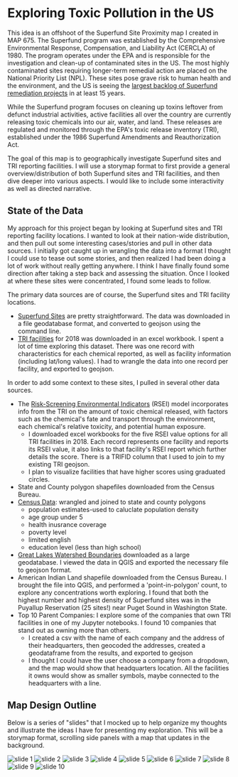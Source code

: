 # Exploring Toxic Pollution in the US

This idea is an offshoot of the Superfund Site Proximity map I created in MAP 675. The Superfund program was established by the Comprehensive Environmental Response, Compensation, and Liability Act (CERCLA) of 1980. The program operates under the EPA and is responsible for the investigation and clean-up of contaminated sites in the US. The most highly contaminated sites requiring longer-term remedial action are placed on the National Priority List (NPL). These sites pose grave risk to human health and the environment, and the US is seeing the [largest backlog of Superfund remediation projects](https://www.latimes.com/world-nation/story/2020-01-04/backlog-of-toxic-superfund-clean-ups-grows-under-trump) in at least 15 years.

While the Superfund program focuses on cleaning up toxins leftover from defunct industrial activities, active facilities all over the country are currently releasing toxic chemicals into our air, water, and land. These releases are regulated and monitored through the EPA's toxic release inventory (TRI), established under the 1986 Superfund Amendments and Reauthorization Act. 

The goal of this map is to geographically investigate Superfund sites and TRI reporting facilities. I will use a storymap format to first provide a general overview/distribution of both Superfund sites and TRI facilities, and then dive deeper into various aspects. I would like to include some interactivity as well as directed narrative.

## State of the Data

My approach for this project began by looking at Superfund sites and TRI reporting facility locations. I wanted to look at their nation-wide distribution, and then pull out some interesting cases/stories and pull in other data sources. I initially got caught up in wrangling the data into a format I thought I could use to tease out some stories, and then realized I had been doing a lot of work without really getting anywhere. I think I have finally found some direction after taking a step back and assessing the situation. Once I looked at where these sites were concentrated, I found some leads to follow.

The primary data sources are of course, the Superfund sites and TRI facility locations. 

- [Superfund Sites](https://catalog.data.gov/dataset/superfund-sites1e8f4) are pretty straightforward. The data was downloaded in a file geodatabase format, and converted to geojson using the command line.
- [TRI facilities](https://www.epa.gov/toxics-release-inventory-tri-program/tri-basic-data-files-calendar-years-1987-2018) for 2018 was downloaded in an excel workbook. I spent a lot of time exploring this dataset. There was one record with characteristics for each chemical reported, as well as facility information (including lat/long values). I had to wrangle the data into one record per facility, and exported to geojson.

In order to add some context to these sites, I pulled in several other data sources.

- The [Risk-Screening Environmental Indicators](https://edap.epa.gov/public/extensions/EasyRSEI/EasyRSEI.html) (RSEI) model incorporates info from the TRI on the amount of toxic chemical released, with factors such as the chemical's fate and transport through the environment, each chemical's relative toxicity, and potential human exposure.
    - I downloaded excel workbooks for the five RSEI value options for all TRI facilities in 2018. Each record represents one facility and reports its RSEI value, it also links to that facility's RSEI report which further details the score. There is a TRIFID column that I used to join to my existing TRI geojson.
    - I plan to visualize facilities that have higher scores using graduated circles.
- State and County polygon shapefiles downloaded from the Census Bureau.
- [Census Data](https://data.census.gov/cedsci/): wrangled and joined to state and county polygons
    - population estimates-used to caluclate population density
    - age group under 5
    - health inusrance coverage
    - poverty level
    - limited english
    - education level (less than high school)
- [Great Lakes Watershed Boundaries](https://www.glahf.org/watersheds/) downloaded as a large geodatabase. I viewed the data in QGIS and exported the necessary file to geojson format.
- American Indian Land shapefile downloaded from the Census Bureau. I brought the file into QGIS, and performed a 'point-in-polygon' count, to explore any concentrations worth exploring. I found that both the highest number and highest density of Superfund sites was in the Puyallup Reservation (25 sites!) near Puget Sound in Washington State.
- Top 10 Parent Companies: I explore some of the companies that own TRI facilities in one of my Jupyter notebooks. I found 10 companies that stand out as owning more than others.
    - I created a csv with the name of each company and the address of their headquarters, then geocoded the addresses, created a geodataframe from the results, and exported to geojson
    - I thought I could have the user choose a company from a dropdown, and the map would show that headquarters location. All the facilities it owns would show as smaller symbols, maybe connected to the headquarters with a line. 

## Map Design Outline

Below is a series of "slides" that I mocked up to help organize my thoughts and illustrate the ideas I have for presenting my exploration. This will be a storymap format, scrolling side panels with a map that updates in the background.

![slide 1](images/slide-1.jpg)
![slide 2](images/slide-2.jpg)
![slide 3](images/slide-3.jpg)
![slide 4](images/slide-4.jpg)
![slide 5](images/slide-5.jpg)
![slide 6](images/slide-6.jpg)
![slide 7](images/slide-7.jpg)
![slide 8](images/slide-8.jpg)
![slide 9](images/slide-9.jpg)
![slide 10](images/slide-10.jpg)